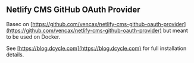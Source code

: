 Netlify CMS GitHub OAuth Provider
-----

Basec on [https://github.com/vencax/netlify-cms-github-oauth-provider](https://github.com/vencax/netlify-cms-github-oauth-provider) but meant to be used on Docker.

See [https://blog.dcycle.com](https://blog.dcycle.com) for full installation details.
